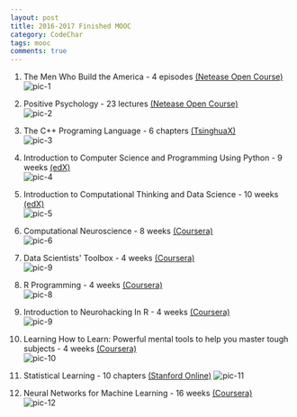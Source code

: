 ```yaml
---
layout: post
title: 2016-2017 Finished MOOC
category: CodeChar
tags: mooc
comments: true
---
```


1. The Men Who Build the America - 4 episodes [(Netease Open Course)](http://open.163.com/movie/2014/4/2/V/M9OI1SF08_M9OIE9N2V.html)  
![pic-1](https://images-na.ssl-images-amazon.com/images/M/MV5BNTgwMjI4NDI2N15BMl5BanBnXkFtZTcwMjI1NzE3OA@@._V1_UY268_CR12,0,182,268_AL_.jpg)

2. Positive Psychology - 23 lectures [(Netease Open Course)](http://open.163.com/special/sp/positivepsychology.html)  
![pic-2](https://positivepsychologyprogram.com/wp-content/uploads/2013/12/positive-psychology-1504-harvard-tal-ben-shahar.jpg)

3. The C++ Programing Language - 6 chapters [(TsinghuaX)](http://www.xuetangx.com/courses/course-v1:TsinghuaX+00740043X+2016_T1/about)  
![pic-3](http://1.im.guokr.com/addhzxikaf-8DYpyYJ1nuL5zsTqb4wdBOr86QDbm9hAcAgAALAEAAEpQ.jpg)

4. Introduction to Computer Science and Programming Using Python - 9 weeks [(edX)](https://www.edx.org/course/introduction-computer-science-mitx-6-00-1x-10)  
![pic-4](https://www.edx.org/sites/default/files/school/image/banner/mit_logo_200x101_0.png)

5. Introduction to Computational Thinking and Data Science - 10 weeks [(edX)](https://www.edx.org/course/introduction-computational-thinking-data-mitx-6-00-2x-5#!)  
![pic-5](https://www.edx.org/sites/default/files/school/image/banner/mit_logo_200x101_0.png)

6. Computational Neuroscience - 8 weeks [(Coursera)](https://www.coursera.org/learn/computational-neuroscience#syllabus)  
![pic-6](https://d3njjcbhbojbot.cloudfront.net/api/utilities/v1/imageproxy/https://coursera.s3.amazonaws.com/topics/compneuro/large-icon.png?auto=format%2Ccompress&dpr=2&exp=-10&blur=10&bri=5&max-w=1000)

7. Data Scientists' Toolbox - 4 weeks [(Coursera)](https://www.coursera.org/learn/data-scientists-tools)  
![pic-9](https://d3njjcbhbojbot.cloudfront.net/api/utilities/v1/imageproxy/https://coursera-course-photos.s3.amazonaws.com/37/6352a069b511e3ae92c39913bb30e0/DataScientistsToolbox.jpg?auto=format%2Ccompress&dpr=1&w=100&h=100&fit=fill&bg=FFF)

8. R Programming - 4 weeks [(Coursera)](https://www.coursera.org/learn/r-programming)  
![pic-8](https://d3njjcbhbojbot.cloudfront.net/api/utilities/v1/imageproxy/https://coursera-course-photos.s3.amazonaws.com/5e/b4ef8069b511e3ae92c39913bb30e0/Rprogramming.jpg?auto=format%2Ccompress&dpr=1&w=100&h=100&fit=fill&bg=FFF)

9. Introduction to Neurohacking In R - 4 weeks [(Coursera)](https://www.coursera.org/learn/neurohacking)  
![pic-9](https://d3njjcbhbojbot.cloudfront.net/api/utilities/v1/imageproxy/https://coursera-course-photos.s3.amazonaws.com/f8/37c0601c5511e69ed497ffed081ee3/Screen-Shot-2016-05-17-at-11.55.08-AM.png?auto=format%2Ccompress&dpr=1&w=100&h=100&fit=fill&bg=FFF)

10. Learning How to Learn: Powerful mental tools to help you master tough subjects - 4 weeks [(Coursera)](https://www.coursera.org/learn/learning-how-to-learn)  
![pic-10](https://d3njjcbhbojbot.cloudfront.net/api/utilities/v1/imageproxy/https://coursera-course-photos.s3.amazonaws.com/6e/c02c90d08611e3bb7b4ba94dd73d39/Learning-How-to-Learn-Logo-with-text.png?auto=format%2Ccompress&dpr=1&w=100&h=100&fit=fill&bg=FFF)

11. Statistical Learning - 10 chapters [(Stanford Online)](https://lagunita.stanford.edu/courses/HumanitiesSciences/StatLearning/Winter2016/info)
![pic-11](https://lagunita.stanford.edu/c4x/HumanitiesSciences/StatLearning/asset/StatisticalLearning.png)

12. Neural Networks for Machine Learning - 16 weeks [(Coursera)](https://www.coursera.org/learn/neural-networks)  
![pic-12](https://d3njjcbhbojbot.cloudfront.net/api/utilities/v1/imageproxy/https://coursera.s3.amazonaws.com/topics/neuralnets/large-icon.png?auto=format%2Ccompress&dpr=1&w=100&h=100&fit=fill&bg=FFF)